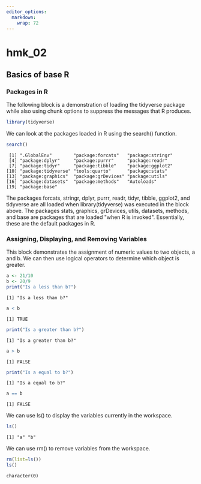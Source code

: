 ```yaml
---
editor_options: 
  markdown: 
    wrap: 72
---
```


# hmk_02

## Basics of base R

### Packages in R

The following block is a demonstration of loading the tidyverse package
while also using chunk options to suppress the messages that R produces.

``` r
library(tidyverse)
```

We can look at the packages loaded in R using the search() function.

``` r
search()
```

     [1] ".GlobalEnv"        "package:forcats"   "package:stringr"  
     [4] "package:dplyr"     "package:purrr"     "package:readr"    
     [7] "package:tidyr"     "package:tibble"    "package:ggplot2"  
    [10] "package:tidyverse" "tools:quarto"      "package:stats"    
    [13] "package:graphics"  "package:grDevices" "package:utils"    
    [16] "package:datasets"  "package:methods"   "Autoloads"        
    [19] "package:base"     

The packages forcats, stringr, dplyr, purrr, readr, tidyr, tibble,
ggplot2, and tidyverse are all loaded when library(tidyverse) was
executed in the block above. The packages stats, graphics, grDevices,
utils, datasets, methods, and base are packages that are loaded "when R
is invoked". Essentially, these are the default packages in R.

### Assigning, Displaying, and Removing Variables

This block demonstrates the assignment of numeric values to two objects,
a and b. We can then use logical operators to determine which object is
greater.

``` r
a <- 21/10
b <- 20/9
print("Is a less than b?")
```

    [1] "Is a less than b?"

``` r
a < b
```

    [1] TRUE

``` r
print("Is a greater than b?")
```

    [1] "Is a greater than b?"

``` r
a > b
```

    [1] FALSE

``` r
print("Is a equal to b?")
```

    [1] "Is a equal to b?"

``` r
a == b
```

    [1] FALSE

We can use ls() to display the variables currently in the workspace.

``` r
ls()
```

    [1] "a" "b"

We can use rm() to remove variables from the workspace.

``` r
rm(list=ls())
ls()
```

    character(0)
